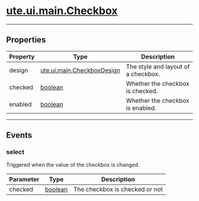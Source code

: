# [ute.ui.main.Checkbox](../Checkbox.js)

***
## Properties ##

| Property | Type                                        | Description                         |
|----------|---------------------------------------------|-------------------------------------|
| design   | [ute.ui.main.CheckboxDesign](../library.js) | The style and layout of a checkbox. |
| checked  | [boolean](https://goo.gl/KjFDba)            | Whether the checkbox is checked.    |
| enabled  | [boolean](https://goo.gl/KjFDba)            | Whether the checkbox is enabled.    |

***
## Events ##

### select ##
Triggered when the value of the checkbox is changed.

| Parameter | Type                             | Description                    |
|-----------|----------------------------------|--------------------------------|
| checked   | [boolean](https://goo.gl/KjFDba) | The checkbox is checked or not |